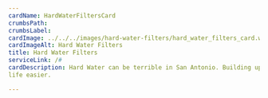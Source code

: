 ```yaml
---
cardName: HardWaterFiltersCard
crumbsPath: 
crumbsLabel: 
cardImage: ../../../images/hard-water-filters/hard_water_filters_card.webp
cardImageAlt: Hard Water Filters
title: Hard Water Filters
serviceLink: /#
cardDescription: Hard Water can be terrible in San Antonio. Building up placque and staining your drains, sinks and showers. A hard water filter from hill country soft water can make your
life easier. 

---
```

